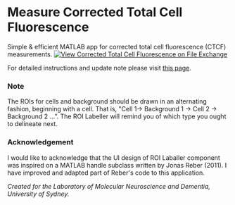 # Measure Corrected Total Cell Fluorescence
Simple &amp; efficient MATLAB app for corrected total cell fluorescence (CTCF) measurements.
[![View Corrected Total Cell Fluorescence on File Exchange](https://www.mathworks.com/matlabcentral/images/matlab-file-exchange.svg)](https://au.mathworks.com/matlabcentral/fileexchange/97377-corrected-total-cell-fluorescence)

For detailed instructions and update note please visit [this page](https://www.brettyang.info/projects/CTCF/).

### Note
The ROIs for cells and background should be drawn in an alternating fashion, beginning with a cell. That is, "Cell 1-> Background 1 -> Cell 2 -> Background 2 …”. The ROI Labeller will remind you of which type you ought to delineate next.

### Acknowledgement
I would like to acknowledge that the UI design of ROI Laballer component was inspired on a MATLAB handle subclass written by Jonas Reber (2011). I have improved and adapted part of Reber's code to this application.


*Created for the Laboratory of Molecular Neuroscience and Dementia, University of Sydney.*